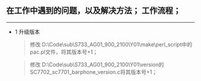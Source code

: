 ##  在工作中遇到的问题，以及解决方法；  工作流程；

***

* 1 升级版本

  > 修改  D:\Code\sub\S733_AG01_900_2100\Y01\make\perl_script中的pac.pl文件，将其版本号+1；

  > 修改  D:\Code\sub\S733_AG01_900_2100\Y01\version的SC7702_sc7701_barphone_version.c将其版本号+1；